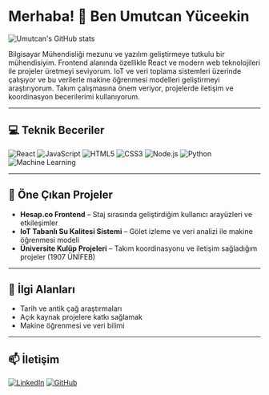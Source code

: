 # Merhaba! 👋 Ben Umutcan Yüceekin

![Umutcan's GitHub stats](https://github-readme-stats.vercel.app/api?username=umutcanyuceekin&show_icons=true&theme=radical)

Bilgisayar Mühendisliği mezunu ve yazılım geliştirmeye tutkulu bir mühendisiyim. Frontend alanında özellikle React ve modern web teknolojileri ile projeler üretmeyi seviyorum. IoT ve veri toplama sistemleri üzerinde çalışıyor ve bu verilerle makine öğrenmesi modelleri geliştirmeyi araştırıyorum. Takım çalışmasına önem veriyor, projelerde iletişim ve koordinasyon becerilerimi kullanıyorum.

---

## 💻 Teknik Beceriler
![React](https://img.shields.io/badge/-React-61DAFB?style=flat&logo=react&logoColor=white)
![JavaScript](https://img.shields.io/badge/-JavaScript-F7DF1E?style=flat&logo=javascript&logoColor=black)
![HTML5](https://img.shields.io/badge/-HTML5-E34F26?style=flat&logo=html5&logoColor=white)
![CSS3](https://img.shields.io/badge/-CSS3-1572B6?style=flat&logo=css3&logoColor=white)
![Node.js](https://img.shields.io/badge/-Node.js-339933?style=flat&logo=node.js&logoColor=white)
![Python](https://img.shields.io/badge/-Python-3776AB?style=flat&logo=python&logoColor=white)
![Machine Learning](https://img.shields.io/badge/-ML-FF6F61?style=flat&logo=google&logoColor=white)

---

## 🚀 Öne Çıkan Projeler
- **Hesap.co Frontend** – Staj sırasında geliştirdiğim kullanıcı arayüzleri ve etkileşimler
- **IoT Tabanlı Su Kalitesi Sistemi** – Gölet izleme ve veri analizi ile makine öğrenmesi modeli
- **Üniversite Kulüp Projeleri** – Takım koordinasyonu ve iletişim sağladığım projeler (1907 ÜNİFEB)

---

## 🌱 İlgi Alanları
- Tarih ve antik çağ araştırmaları
- Açık kaynak projelere katkı sağlamak
- Makine öğrenmesi ve veri bilimi

---

## 📫 İletişim
[![LinkedIn](https://img.shields.io/badge/-LinkedIn-0A66C2?style=flat&logo=linkedin&logoColor=white)](https://www.linkedin.com/in/umutcanyuceekin)
[![GitHub](https://img.shields.io/badge/-GitHub-181717?style=flat&logo=github&logoColor=white)](https://github.com/umutcanyuceekin)
